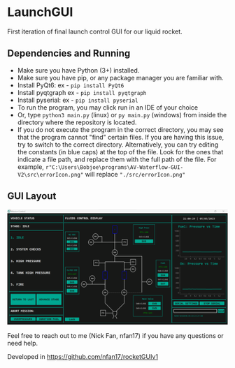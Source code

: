 # LaunchGUI
First iteration of final launch control GUI for our liquid rocket.

## Dependencies and Running
- Make sure you have Python (3+) installed. 
- Make sure you have pip, or any package manager you are familiar with.
- Install PyQt6: ex - ```pip install PyQt6```
- Install pyqtgraph ex - ```pip install pyqtgraph```
- Install pyserial: ex - ```pip install pyserial```
- To run the program, you may click run in an IDE of your choice
- Or, type ```python3 main.py``` (linux) or ```py main.py``` (windows) from inside the directory where the repository is located.
- If you do not execute the program in the correct directory, you may see that the program cannot "find" certain files. If you are having this issue, try to switch to the correct directory. Alternatively, you can try editing the constants (in blue caps) at the top of the file. Look for the ones that indicate a file path, and replace them with the full path of the file. For example, ```r"C:\Users\Bobjoe\programs\AV-Waterflow-GUI-V2\src\errorIcon.png"``` will replace ```"./src/errorIcon.png"```

## GUI Layout
<img src="./src/guiSnapshot.png" alt="" title="GUIexample">

Feel free to reach out to me (Nick Fan, nfan17) if you have any questions or need help.

Developed in https://github.com/nfan17/rocketGUIv1
